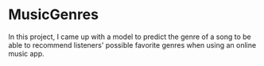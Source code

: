 # MusicGenres
In this project, I came up with a model to predict the genre of a song to be able to recommend listeners' possible favorite genres when using an online music app.
